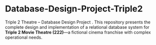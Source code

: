 # Database-Design-Project-Triple2
Triple 2 Theatre – Database Design Project . This repository presents the complete design and implementation of a relational database system for **Triple 2 Movie Theatre (222)**—a fictional cinema franchise with complex operational needs.
